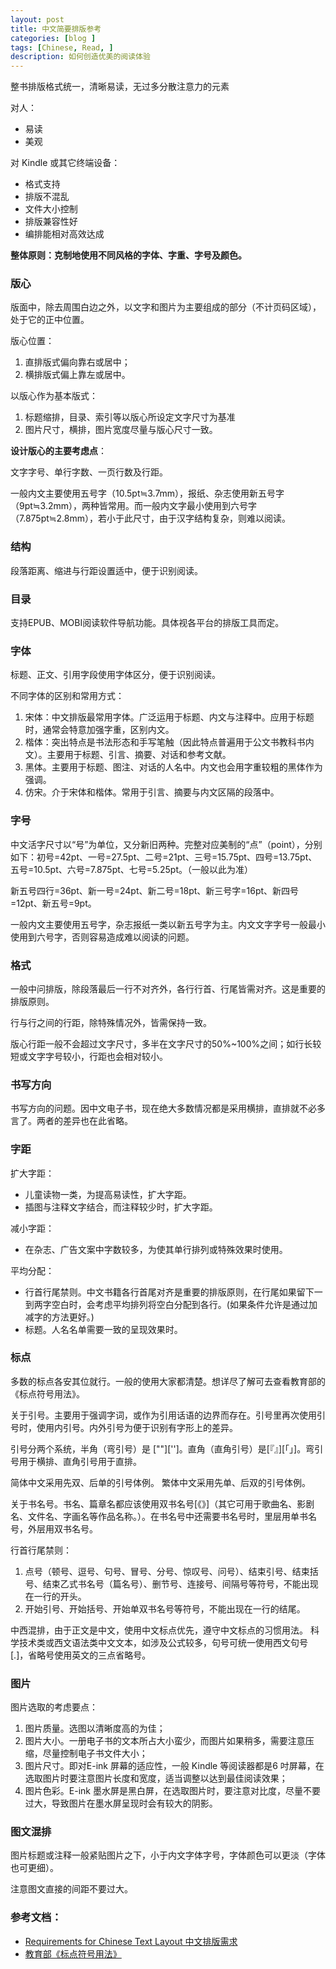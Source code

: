 ```yaml
---
layout: post
title: 中文简要排版参考
categories: [blog ]
tags: [Chinese, Read, ]
description: 如何创造优美的阅读体验
---
```

 

整书排版格式统一，清晰易读，无过多分散注意力的元素

对人：

* 易读
* 美观

对 Kindle 或其它终端设备：

* 格式支持
* 排版不混乱
* 文件大小控制
* 排版兼容性好
* 编排能相对高效达成

**整体原则：克制地使用不同风格的字体、字重、字号及颜色。**

### 版心

版面中，除去周围白边之外，以文字和图片为主要组成的部分（不计页码区域），处于它的正中位置。

版心位置：

1. 直排版式偏向靠右或居中；
2. 横排版式偏上靠左或居中。

以版心作为基本版式：

1. 标题缩排，目录、索引等以版心所设定文字尺寸为基准
2. 图片尺寸，横排，图片宽度尽量与版心尺寸一致。

**设计版心的主要考虑点**：

文字字号、单行字数、一页行数及行距。

一般内文主要使用五号字（10.5pt≒3.7mm），报纸、杂志使用新五号字（9pt≒3.2mm），两种皆常用。而一般内文字最小使用到六号字（7.875pt≒2.8mm），若小于此尺寸，由于汉字结构复杂，则难以阅读。

### 结构
段落距离、缩进与行距设置适中，便于识别阅读。

### 目录

支持EPUB、MOBI阅读软件导航功能。具体视各平台的排版工具而定。

### 字体
标题、正文、引用字段使用字体区分，便于识别阅读。

不同字体的区别和常用方式：

1. 宋体：中文排版最常用字体。广泛运用于标题、内文与注释中。应用于标题时，通常会特意加强字重，区别内文。
2. 楷体：突出特点是书法形态和手写笔触（因此特点普遍用于公文书教科书内文）。主要用于标题、引言、摘要、对话和参考文献。
3. 黑体。主要用于标题、图注、对话的人名中。内文也会用字重较粗的黑体作为强调。
4. 仿宋。介于宋体和楷体。常用于引言、摘要与内文区隔的段落中。

### 字号

中文活字尺寸以“号”为单位，又分新旧两种。完整对应美制的“点”（point），分别如下：初号=42pt、一号=27.5pt、二号=21pt、三号=15.75pt、四号=13.75pt、五号=10.5pt、六号=7.875pt、七号=5.25pt。（一般以此为准）

新五号四行=36pt、新一号=24pt、新二号=18pt、新三号字=16pt、新四号=12pt、新五号=9pt。

一般内文主要使用五号字，杂志报纸一类以新五号字为主。内文文字字号一般最小使用到六号字，否则容易造成难以阅读的问题。


### 格式
一般中问排版，除段落最后一行不对齐外，各行行首、行尾皆需对齐。这是重要的排版原则。

行与行之间的行距，除特殊情况外，皆需保持一致。

版心行距一般不会超过文字尺寸，多半在文字尺寸的50%~100%之间；如行长较短或文字字号较小，行距也会相对较小。

### 书写方向

书写方向的问题。因中文电子书，现在绝大多数情况都是采用横排，直排就不必多言了。两者的差异也在此省略。

### 字距

扩大字距：

* 儿童读物一类，为提高易读性，扩大字距。
* 插图与注释文字结合，而注释较少时，扩大字距。

减小字距：

* 在杂志、广告文案中字数较多，为使其单行排列或特殊效果时使用。

平均分配：

* 行首行尾禁则。中文书籍各行首尾对齐是重要的排版原则，在行尾如果留下一到两字空白时，会考虑平均排列将空白分配到各行。(如果条件允许是通过加减字的方法更好。)
* 标题。人名名单需要一致的呈现效果时。

### 标点
多数的标点各安其位就行。一般的使用大家都清楚。想详尽了解可去查看教育部的《标点符号用法》。

关于引号。主要用于强调字词，或作为引用话语的边界而存在。引号里再次使用引号时，使用内引号。内外引号为便于识别有字形上的差异。

引号分两个系统，半角（弯引号）是 [""]['']。直角（直角引号）是[『』][「」]。弯引号用于横排、直角引号用于直排。

简体中文采用先双、后单的引号体例。
繁体中文采用先单、后双的引号体例。

关于书名号。书名、篇章名都应该使用双书名号[《》]（其它可用于歌曲名、影剧名、文件名、字画名等作品名称。）。在书名号中还需要书名号时，里层用单书名号，外层用双书名号。

行首行尾禁则：

1. 点号（顿号、逗号、句号、冒号、分号、惊叹号、问号）、结束引号、结束括号、结束乙式书名号（篇名号）、删节号、连接号、间隔号等符号，不能出现在一行的开头。
2. 开始引号、开始括号、开始单双书名号等符号，不能出现在一行的结尾。

中西混排，由于正文是中文，使用中文标点优先，遵守中文标点的习惯用法。 科学技术类或西文语法类中文文本，如涉及公式较多，句号可统一使用西文句号[.]，省略号使用英文的三点省略号。

### 图片

图片选取的考虑要点：

1. 图片质量。选图以清晰度高的为佳；
2. 图片大小。一册电子书的文本所占大小蛮少，而图片如果稍多，需要注意压缩，尽量控制电子书文件大小；
3. 图片尺寸。即对E-ink 屏幕的适应性，一般 Kindle 等阅读器都是6 吋屏幕，在选取图片时要注意图片长度和宽度，适当调整以达到最佳阅读效果；
4. 图片色彩。E-ink 墨水屏是黑白屏，在选取图片时，要注意对比度，尽量不要过大，导致图片在墨水屏呈现时会有较大的阴影。

### 图文混排

图片标题或注释一般紧贴图片之下，小于内文字体字号，字体颜色可以更淡（字体也可更细）。

注意图文直接的间距不要过大。

### 参考文档：

* [Requirements for Chinese Text Layout 中文排版需求](http://w3c.github.io/clreq/)
* [教育部《标点符号用法》](http://www.moe.edu.cn/ewebeditor/uploadfile/2015/01/13/20150113091548267.pdf)
